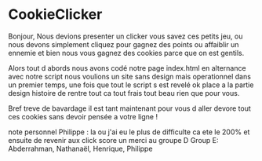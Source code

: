 # CookieClicker

Bonjour,
Nous devions presenter un clicker vous savez ces petits jeu, ou nous devons simplement cliquez pour gagnez des points ou affaiblir un ennemie et bien nous vous gagnez des cookies parce que on est gentils.

Alors tout d abords nous avons codé notre page index.html en alternance avec notre script nous voulions un site sans design mais operationnel dans un premier temps, une fois que tout le script s est revelé ok place a la partie design histoire de rentre tout ca tout frais tout beau rien que pour vous.

Bref treve de bavardage il est tant maintenant pour vous d aller devore tout ces cookies sans devoir pensée a votre ligne !

note personnel Philippe : la ou j'ai eu le plus de difficulte ca ete le 200% et ensuite de revenir aux click score un merci au groupe D
Group E: Abderrahman, Nathanaël, Henrique, Philippe

